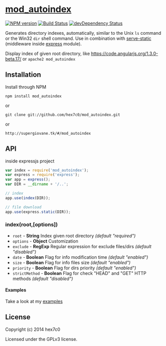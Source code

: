 # [mod_autoindex](https://github.com/hex7c0/mod_autoindex)
[![NPM version](https://badge.fury.io/js/mod_autoindex.svg)](http://badge.fury.io/js/mod_autoindex)
[![Build Status](https://travis-ci.org/hex7c0/mod_autoindex.svg?branch=master)](https://travis-ci.org/hex7c0/mod_autoindex)
[![devDependency Status](https://david-dm.org/hex7c0/mod_autoindex/dev-status.svg)](https://david-dm.org/hex7c0/mod_autoindex#info=devDependencies)

Generates directory indexes, automatically, similar to the Unix `ls` command or the Win32 `dir` shell command.
Use in combination with [serve-static](https://github.com/expressjs/serve-static) (middleware inside [express](https://github.com/strongloop/express) module).

Display index of given root directory, like https://code.angularjs.org/1.3.0-beta.17/ or `apache2 mod_autoindex`

## Installation

Install through NPM

```
npm install mod_autoindex
```
or
```
git clone git://github.com/hex7c0/mod_autoindex.git
```
or
```
http://supergiovane.tk/#/mod_autoindex
```

## API

inside expressjs project
```js
var index = require('mod_autoindex');
var express = require('express');
var app = express();
var DIR = __dirname + '/..';

// index
app.use(index(DIR));

// file download
app.use(express.static(DIR));
```

### index(root,[options])

 - `root` - **String** Index given root directory *(default "required")*
 - `options` - **Object** Customization
  - `exclude` - **RegExp** Regular expression for exclude files/dirs *(default "disabled")*
  - `date` - **Boolean** Flag for info modification time *(default "enabled")*
  - `size` - **Boolean** Flag for info files size *(default "enabled")*
  - `priority` - **Boolean** Flag for dirs priority *(default "enabled")*
  - `strictMethod` - **Boolean** Flag for check "HEAD" and "GET" HTTP methods *(default "disabled")*

#### Examples

Take a look at my [examples](https://github.com/hex7c0/mod_autoindex/tree/master/examples)

## License
Copyright (c) 2014 hex7c0

Licensed under the GPLv3 license.

